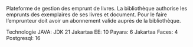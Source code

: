 Plateforme de gestion des emprunt de livres. La bibliothèque authorise les emprunts des exemplaires de ses livres et document. Pour le faire
l’emprunteur doit avoir un abonnement valide auprès de la bibliothèque.

Technologie
JAVA: JDK 21
Jakartaa EE: 10
Payara: 6
Jakartaa Faces: 4
Postgresql: 16
